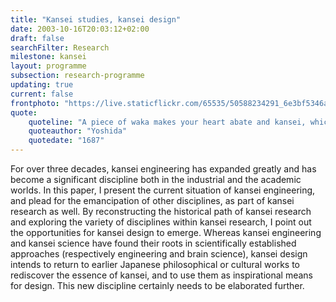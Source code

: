 ```yaml
---
title: "Kansei studies, kansei design"
date: 2003-10-16T20:03:12+02:00
draft: false
searchFilter: Research
milestone: kansei
layout: programme
subsection: research-programme
updating: true
current: false
frontphoto: "https://live.staticflickr.com/65535/50588234291_6e3bf5346a.jpg"
quote: 
    quoteline: "A piece of waka makes your heart abate and kansei, which is a virtue of waka."
    quoteauthor: "Yoshida"
    quotedate: "1687"
---
```


For over three decades, kansei engineering has expanded greatly and has become a significant discipline both in the industrial and the academic worlds. In this paper, I present the current situation of kansei engineering, and plead for the emancipation of other disciplines, as part of kansei research as well. By reconstructing the historical path of kansei research and exploring the variety of disciplines within kansei research, I point out the opportunities for kansei design to emerge. Whereas kansei engineering and kansei science have found their roots in scientifically established approaches (respectively engineering and brain science), kansei design intends to return to earlier Japanese philosophical or cultural works to rediscover the essence of kansei, and to use them as inspirational means for design. This new discipline certainly needs to be elaborated further.
